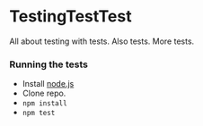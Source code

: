 # TestingTestTest

All about testing with tests. Also tests. More tests.

### Running the tests

* Install [node.js](https://nodejs.org/en/)
* Clone repo.
* `npm install`
* `npm test`
